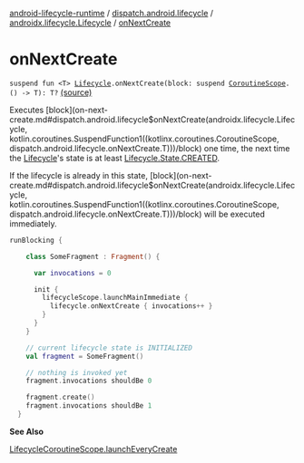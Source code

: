 [android-lifecycle-runtime](../../index.md) / [dispatch.android.lifecycle](../index.md) / [androidx.lifecycle.Lifecycle](index.md) / [onNextCreate](./on-next-create.md)

# onNextCreate

`suspend fun <T> `[`Lifecycle`](https://developer.android.com/reference/androidx/androidx/lifecycle/Lifecycle.html)`.onNextCreate(block: suspend `[`CoroutineScope`](https://kotlin.github.io/kotlinx.coroutines/kotlinx-coroutines-core/kotlinx.coroutines/-coroutine-scope/index.html)`.() -> T): T?` [(source)](https://github.com/RBusarow/Dispatch/tree/master/android-lifecycle-runtime/src/main/java/dispatch/android/lifecycle/LifecycleSuspendExt.kt#L42)

Executes [block](on-next-create.md#dispatch.android.lifecycle$onNextCreate(androidx.lifecycle.Lifecycle, kotlin.coroutines.SuspendFunction1((kotlinx.coroutines.CoroutineScope, dispatch.android.lifecycle.onNextCreate.T)))/block) one time, the next time the [Lifecycle](https://developer.android.com/reference/androidx/androidx/lifecycle/Lifecycle.html)'s state is at least [Lifecycle.State.CREATED](https://developer.android.com/reference/androidx/androidx/lifecycle/Lifecycle/State.html#CREATED).

If the lifecycle is already in this state, [block](on-next-create.md#dispatch.android.lifecycle$onNextCreate(androidx.lifecycle.Lifecycle, kotlin.coroutines.SuspendFunction1((kotlinx.coroutines.CoroutineScope, dispatch.android.lifecycle.onNextCreate.T)))/block) will be executed immediately.

``` kotlin
runBlocking {

    class SomeFragment : Fragment() {

      var invocations = 0

      init {
        lifecycleScope.launchMainImmediate {
          lifecycle.onNextCreate { invocations++ }
        }
      }
    }

    // current lifecycle state is INITIALIZED
    val fragment = SomeFragment()

    // nothing is invoked yet
    fragment.invocations shouldBe 0

    fragment.create()
    fragment.invocations shouldBe 1
  }
```

**See Also**

[LifecycleCoroutineScope.launchEveryCreate](../-lifecycle-coroutine-scope/launch-every-create.md)

